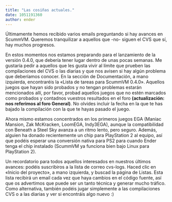 ```yaml
---
title: "Las cosiñas actuales."
date: 1051191360
author: ender
---
```


Últimamente hemos recibido varios emails preguntando si hay avances en ScummVM. Queremos tranquilizar a aquellos que -no- siguen el CVS que sí, hay muchos progresos.

En estos momentos nos estamos preparando para el lanzamiento de la versión 0.4.0, que debería tener lugar dentro de unas pocas semanas. Me gustaría pedir a aquellos que les gusta vivir al límite que prueben las compilaciones del CVS o las diarias y que nos avisen si hay algún problema que deberíamos conocer. En la sección de Documentación, a mano izquierda, encontraréis la «Lista de tareas para ScummVM 0.4.0». Aquellos juegos que hayan sido probados y no tengan problemas estarán mencionados allí, por favor, probad aquellos juegos que no estén marcados como probados y contadnos vuestros resultados en el foro **(actualización: nos referimos al foro General)**. No olvides incluir la fecha en la que te has bajado la compilación con la que te hayas pasado el juego.

Ahora mismo estamos concentrados en los primeros juegos EGA (Maniac Mansion, Zak McKracken, LoomEGA, Indy3EGA), aunque la compatibilidad con Beneath a Steel Sky avanza a un ritmo lento, pero seguro. Además, alguien ha donado recientemente un chip para PlayStation 2 al equipo, así que podéis esperar una conversión nativa para PS2 para cuando Ender tenga el chip instalado (ScummVM ya funciona bien bajo Linux para PlayStation 2).

Un recordatorio para todos aquellos interesados en nuestros últimos avances: podéis suscribiros a la lista de correo cvs-logs. Haced clic en «Inicio del proyecto», a mano izquierda, y buscad la página de Listas. Esta lista recibirá un email cada vez que haya cambios en el código fuente, así que os advertimos que puede ser un tanto técnica y generar mucho tráfico. Como alternativa, también podéis jugar simplemente a las compilaciones CVS o a las diarias y ver si encontráis algo nuevo :)
